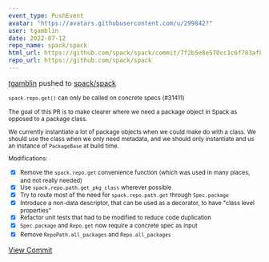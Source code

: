 ```yaml
---
event_type: PushEvent
avatar: "https://avatars.githubusercontent.com/u/299842?"
user: tgamblin
date: 2022-07-12
repo_name: spack/spack
html_url: https://github.com/spack/spack/commit/7f2b5e8e570cc1c6f783af80de083bde7c1ffc8c
repo_url: https://github.com/spack/spack
---
```


<a href='https://github.com/tgamblin' target='_blank'>tgamblin</a> pushed to <a href='https://github.com/spack/spack' target='_blank'>spack/spack</a>

<small>`spack.repo.get()` can only be called on concrete specs (#31411)

The goal of this PR is to make clearer where we need a package object in Spack as opposed to a package class.

We currently instantiate a lot of package objects when we could make do with a class.  We should use the class
when we only need metadata, and we should only instantiate and us an instance of `PackageBase` at build time.

Modifications:
- [x] Remove the `spack.repo.get` convenience function (which was used in many places, and not really needed)
- [x] Use `spack.repo.path.get_pkg_class` wherever possible
- [x] Try to route most of the need for `spack.repo.path.get` through `Spec.package`
- [x] Introduce a non-data descriptor, that can be used as a decorator, to have "class level properties"
- [x] Refactor unit tests that had to be modified to reduce code duplication
- [x] `Spec.package` and `Repo.get` now require a concrete spec as input
- [x] Remove `RepoPath.all_packages` and `Repo.all_packages`</small>

<a href='https://github.com/spack/spack/commit/7f2b5e8e570cc1c6f783af80de083bde7c1ffc8c' target='_blank'>View Commit</a>